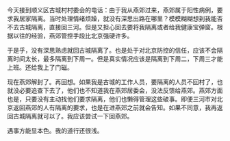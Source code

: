 今天接到顺义区古城村村委会的电话：由于我从燕郊过来，燕郊属于阳性病例，要求我居家隔离。当时处理情绪烦躁，就没有深思出路在哪里？模模糊糊想到我能否不去古城隔离，直接回三河。但是又担心回去要将我隔离或者给我健康宝弹窗。根据以往的经验，燕郊管控手段比北京强硬许多。

于是乎，没有深思熟虑就回古城隔离了。也是处于对北京防控的信任，应该不会隔离时间太长，最多隔离到下周一。但是真实情况应该是隔离到下周二，下周三才能上班。还给我上了门磁。

现在燕郊解封了。再回想。如果我是古城的工作人员，要隔离的人员不回村了，也就没必要追查下去了，他们也不知道我在燕郊居委会，没法反馈给燕郊。燕郊方面也是，只要没有主动找他们要求隔离，他们也懒得管理这些破事。即便三河市对北京返回燕郊的人有隔离的要求，也是在进燕郊之前就会告知。如果不同意，我再返回古城隔离就可以了。我应该尝试一下回燕郊。

遇事方能显本色。我的道行还很浅。
